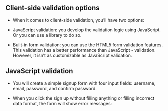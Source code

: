 ## Client-side validation options
 - When it comes to client-side validation, you’ll have two options:

 - JavaScript validation: you develop the validation logic using JavaScript. Or you can use a library to do so.
 - Built-in form validation: you can use the HTML5 form validation features. This validation has a better performance than JavaScript - validation. However, it isn’t as customizable as JavaScript validation.


## JavaScript validation
 - You will create a simple signup form with four input fields: username, email, password, and confirm password.

 - When you click the sign up without filling anything or filling incorrect data format, the form will show error messages: